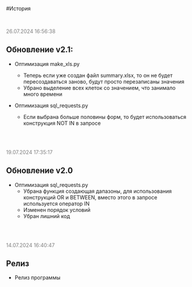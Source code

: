 


#История

<br>


<p style="color: gray;">26.07.2024 16:56:38</p>

Обновление v2.1:
-

- Оптимизация make_xls.py
  - Теперь если уже создан файл summary.xlsx, то он не будет пересоздаваться заново, будут просто перезаписаны значения 
  - Убрано выделение всех клеток со значением, что занимало много времени

- Оптимизация sql_requests.py
  - Если выбрана больше половины форм, то будет использоваться конструкция NOT IN в запросе

<br>
<br>


<p style="color: gray;">19.07.2024 17:35:17</p>

Обновление v2.0 
-

- Оптимизация sql_requests.py
  - Убрана функция создающая дапазоны, для использования конструкций OR и BETWEEN, вместо этого в запросе используется оператор IN
  - Изменен порядок условий
  - Убран лишний код

<br>
<br>


<p style="color: gray;">14.07.2024 16:40:47</p>

Релиз
-

- Релиз программы

